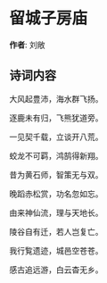 # 留城子房庙

**作者**: 刘敞

## 诗词内容

大风起豊沛，海水群飞扬。

逐鹿未有归，飞熊犹道旁。

一见契千载，立谈开八荒。

蛟龙不可羁，鸿鹄得新翔。

昔为黄石师，智策无与双。

晚蹈赤松赏，功名忽如忘。

由来神仙流，理与天地长。

陵谷自有迁，若人岂复亡。

我行覧遗迹，城邑空苍苍。

感古追远游，白云杳无乡。

